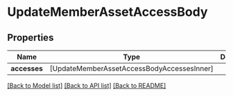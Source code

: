 # UpdateMemberAssetAccessBody

## Properties
Name | Type | Description | Notes
------------ | ------------- | ------------- | -------------
**accesses** | [UpdateMemberAssetAccessBodyAccessesInner] |  | 

[[Back to Model list]](../README.md#documentation-for-models) [[Back to API list]](../README.md#documentation-for-api-endpoints) [[Back to README]](../README.md)


